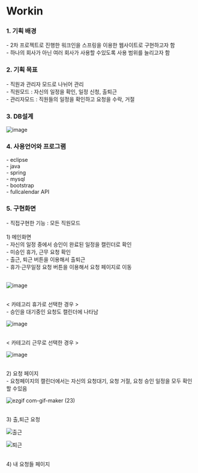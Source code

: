 # Workin

<h3>1. 기획 배경</h3>
- 2차 프로젝트로 진행한 워크인을 스프링을 이용한 웹사이트로 구현하고자 함<br>
- 하나의 회사가 아닌 여러 회사가 사용할 수있도록 사용 범위를 늘리고자 함<br>

<h3>2. 기획 목표</h3> 
- 직원과 관리자 모드로 나뉘어 관리<br>
- 직원모드 : 자신의 일정을 확인, 일정 신청, 출퇴근<br>
- 관리자모드 : 직원들의 일정을 확인하고 요청을 수락, 거절<br>

<h3>3. DB설계</h3>

![image](https://user-images.githubusercontent.com/75840459/129468305-4621ccfa-740a-4b36-a6f7-d4932b12d117.png)

<h3>4. 사용언어와 프로그램</h3>
- eclipse<br>
- java<br>
- spring<br>
- mysql<br>
- bootstrap<br>
- fullcalendar API<br>

<h3>5. 구현화면</h3>
- 직접구현한 기능 : 모든 직원모드
<br>
<br>
1) 메인화면<br>
- 자신의 일정 중에서 승인이 완료된 일정을 캘린더로 확인<br>
- 미승인 휴가, 근무 요청 확인<br>
- 출근, 퇴근 버튼을 이용해서 출퇴근<br>
- 휴가·근무일정 요청 버튼을 이용해서 요청 페이지로 이동<br>
<br>

![image](https://user-images.githubusercontent.com/75840459/129468883-a3ea6864-8565-4ef3-97e6-d674a8e56e8c.png)

<br>
< 카테고리 휴가로 선택한 경우 ><br>
- 승인을 대기중인 요청도 캘린더에 나타남<br>

![image](https://user-images.githubusercontent.com/75840459/129469105-0188bddc-cb0d-4735-8b68-fe733a920e2a.png)

<br>
< 카테고리 근무로 선택한 경우 ><br>

![image](https://user-images.githubusercontent.com/75840459/129469138-51aa0d9e-4cb7-44bc-b520-ffcb4bbffb66.png)

<br>
2) 요청 페이지<br>
- 요청페이지의 캘린더에서는 자신의 요청대기, 요청 거절, 요청 승인 일정을 모두 확인할 수있음<br>


![ezgif com-gif-maker (23)](https://user-images.githubusercontent.com/75840459/129469936-f791f11e-42bd-4a2c-b9ac-12cd5c370022.gif)

<br>
3) 출,퇴근 요청<br>

![출근](https://user-images.githubusercontent.com/75840459/129470286-6cc95505-25d6-418e-b6a6-0e3e304013a9.PNG)

![퇴근](https://user-images.githubusercontent.com/75840459/129470304-59b1a541-bfc8-4249-b62b-c6e505c17277.PNG)

<br>
4) 내 요청들 페이지




